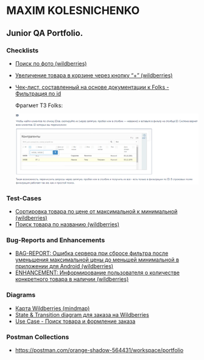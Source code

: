 # MAXIM KOLESNICHENKO
## Junior QA Portfolio.
### Checklists
- [Поиск по фото (wildberries)](https://docs.google.com/spreadsheets/d/17YLXkJ-v2Yw02rZO6N7kVfwDaJ7YAbtc/edit?usp=sharing&ouid=117765530174237180991&rtpof=true&sd=true)
- [Увеличение товара в корзине через кнопку “+” (wildberries)](https://docs.google.com/document/d/1ka8sYzDy_GnJ4S2MG8phcWD4wdNYVdceoPYjw8zfSHg/edit?usp=sharing)
- [Чек-лист, составленный на основе документации к Folks - Фильтрация по id](https://docs.google.com/document/d/1VEEFGMVu1mJcuB4pM-t87ppmJ9nVicCXDGUBadHfjdU/edit?usp=sharing)

  Фрагмет ТЗ Folks:

  ![](https://github.com/LeskovP/JunQA_Portfolio/blob/main/Folks_search_ID.PNG)
### Test-Cases
- [Сортировка товара по цене от максимальной к минимальной (wildberries)](https://docs.google.com/document/d/141FZqUfcFfXXJhh3Ai31rV6eiCevC-sV/edit?usp=sharing&ouid=117765530174237180991&rtpof=true&sd=true)
- [Поиск товара по названию (wildberries)](https://docs.google.com/document/d/1o7OtOtUxpMFFmT4QtBD7up9TWBwk2oMK/edit?usp=sharing&ouid=117765530174237180991&rtpof=true&sd=true)
### Bug-Reports and Enhancements
- [BAG-REPORT: Ошибка сервера при сбросе фильтра после уменьшения максимальной цены до меньшей минимальной в приложении для Android (wildberries)](https://docs.google.com/spreadsheets/d/1Bn0gSGT0o3XfWZgLw9UrJvWnTWHvejck/edit?usp=sharing&ouid=117765530174237180991&rtpof=true&sd=true)
- [ENHANCEMENT: Информирование пользователя о количестве конкретного товара в наличии (wildberries)](https://docs.google.com/spreadsheets/d/1cl8r3Cvx1heY49BD18shJS8oEaTtdnSv/edit?usp=sharing&ouid=117765530174237180991&rtpof=true&sd=true)
### Diagrams
- [Карта Wildberries (mindmap)](https://github.com/LeskovP/JunQA_Portfolio/blob/main/mindmap_WB.png)
- [State & Transition diagram для заказа на Wildberries](https://github.com/LeskovP/JunQA_Portfolio/blob/main/S%26T_orderWB.png)
- [Use Case - Поиск товара и формление заказа](https://docs.google.com/document/d/1v-Hwm_bxvT4jKaADgdSU2O1Nw32KvspbPC272zAEFWo/edit?usp=sharing)
### Postman Collections
- https://postman.com/orange-shadow-564431/workspace/portfolio
